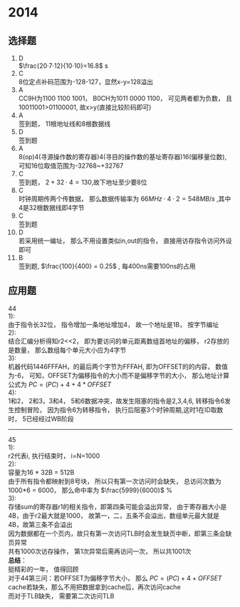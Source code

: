 # 2014
## 选择题 
1.  D  
    $\frac{20·7·12}{10·10}=16.8$ s  
2.  C  
8位定点补码范围为-128-127，显然x-y=128溢出  
1.  A  
CC9H为1100 1100 1001， B0CH为1011 0000 1100， 可见两者都为负数， 且10011001>01100001, 故x>y(直接比较阶码即可)  
1.  A  
签到题， 11根地址线和8根数据线  
1.  D  
签到题  
1.  A  
8(op)4(寻源操作数的寄存器)4(寻目的操作数的基址寄存器)16(偏移量位数),可知16位取值范围为-32768~+32767  
1.  C  
签到题， $2 + 32 · 4 = 130$,故下地址至少要8位  
1.  C  
时钟周期传两个传数据， 那么数据传输率为 $66MHz · 4 · 2 = 548MB/s$ ,其中4是32根数据线即4字节  
1.  C  
签到题  
1.  D  
若采用统一编址， 那么不用设置类似in,out的指令， 直接用访存指令访问外设即可  
1.  B  
签到题, $\frac{100}{400} = 0.25$ , 每400ns需要100ns的占用
## 应用题   
44  
1):  
由于指令长32位， 指令增加一条地址增加4， 故一个地址是1B， 按字节编址  
2):  
结合汇编分析得知r2<<2， 即为要访问的单元距离数组首地址的偏移， r2存放的是数量， 那么数组每个单元大小应为4字节  
3):  
机器代码1446FFFAH，的最后两个字节为FFFAH, 即为OFFSET的的内容， 数值为-6， 可知，OFFSET为偏移指令的大小而不是偏移字节的大小，
那么地址计算公式为 $PC = (PC) + 4 + 4 * OFFSET$  
4):  
1和2， 2和3，3和4，  5和6数据冲突，故发生阻塞的指令是2,3,4,6, 转移指令6发生控制冒险， 因为指令6为转移指令， 执行后阻塞3个时钟周期,这时1在ID取数时， 5已经经过WB阶段  
*** 
45  
1):  
r2代表i, 执行结束时， i=N=1000  
2):  
容量为16 * 32B = 512B  
由于所有指令都映射到8号块， 所以只有第一次访问时会缺失， 总访问次数为1000*6 = 6000， 那么命中率为 $\frac{5999}{6000}$ %  
3):  
存储sum的寄存器r1的相关指令，即第四条可能会溢出异常， 由于寄存器大小是4B，由于r2最大就是1000， 故第一，二，五条不会溢出，数组单元最大就是4B，故第三条不会溢出  
因为数据都在一个页内，故只有第一次访问TLB时会发生缺页中断，即第三条会缺页异常  
共有1000次访存操作， 第1次异常后需再访问一次， 所以共1001次  
**总结**：  
挺精彩的一年， 值得回顾  
对于44第三问：若OFFSET为偏移字节大小， 那么 $PC = (PC) + 4 + OFFSET$  
cache若缺失，那么不用把数据拿到cache后，再次访问cache  
而对于TLB缺失， 需要第二次访问TLB  